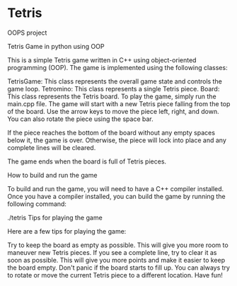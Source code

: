 # Tetris
OOPS project


Tetris Game in python using OOP

This is a simple Tetris game written in C++ using object-oriented programming (OOP). The game is implemented using the following classes:

TetrisGame: This class represents the overall game state and controls the game loop.
Tetromino: This class represents a single Tetris piece.
Board: This class represents the Tetris board.
To play the game, simply run the main.cpp file. The game will start with a new Tetris piece falling from the top of the board. Use the arrow keys to move the piece left, right, and down. You can also rotate the piece using the space bar.

If the piece reaches the bottom of the board without any empty spaces below it, the game is over. Otherwise, the piece will lock into place and any complete lines will be cleared.

The game ends when the board is full of Tetris pieces.

How to build and run the game

To build and run the game, you will need to have a C++ compiler installed. Once you have a compiler installed, you can build the game by running the following command:


./tetris
Tips for playing the game

Here are a few tips for playing the game:

Try to keep the board as empty as possible. This will give you more room to maneuver new Tetris pieces.
If you see a complete line, try to clear it as soon as possible. This will give you more points and make it easier to keep the board empty.
Don't panic if the board starts to fill up. You can always try to rotate or move the current Tetris piece to a different location.
Have fun!
